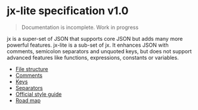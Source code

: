 # jx-lite specification v1.0

> Documentation is incomplete. Work in progress

jx is a super-set of JSON that supports core JSON but adds many more powerful features.
jx-lite is a sub-set of jx. It enhances JSON with comments, semicolon separators and unquoted keys, but does not support advanced features like functions, expressions, constants or variables. 

- [File structure](structure-lite.md)
- [Comments](comments.md)
- [Keys](keys.md)
- [Separators](separators.md)
- [Official style guide](styleguide-lite.md)
- [Road map](roadmap.md)
